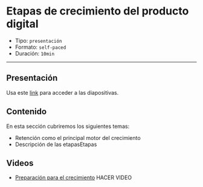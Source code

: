 # Etapas de crecimiento del producto digital

* Tipo: `presentación`
* Formato: `self-paced`
* Duración: `10min`

***

## Presentación
Usa este [link](https://drive.google.com/open?id=1CAh1AfW8t6OsrNBS1--wiITcd9mlW8RkMrQ_se8zP6A) para acceder a las diapositivas.

## Contenido
En esta sección cubriremos los siguientes temas:

* Retención como el principal motor del crecimiento
* Descripción de las etapasEtapas

## Videos
- [Preparación para el crecimiento](https://www.useloom.com/share/49981de01b884e9096eece617627be58) HACER VIDEO
